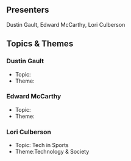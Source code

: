 ## Presenters

Dustin Gault, Edward McCarthy, Lori Culberson

## Topics & Themes

### Dustin Gault

* Topic:
* Theme:

### Edward McCarthy

* Topic:
* Theme:

### Lori Culberson

* Topic: Tech in Sports
* Theme:Technology & Society
